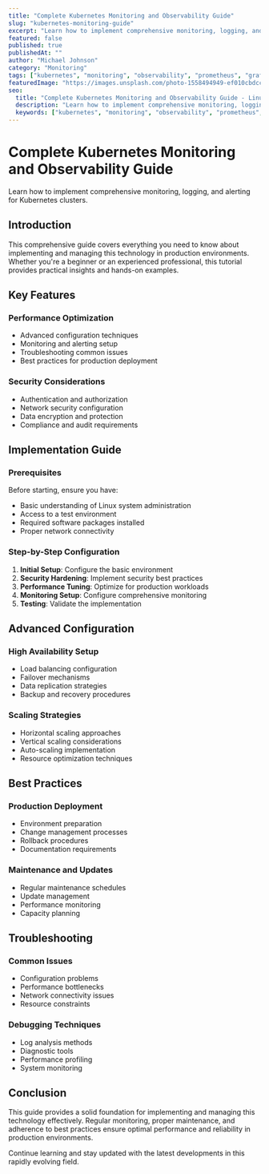 ```yaml
---
title: "Complete Kubernetes Monitoring and Observability Guide"
slug: "kubernetes-monitoring-guide"
excerpt: "Learn how to implement comprehensive monitoring, logging, and alerting for Kubernetes clusters."
featured: false
published: true
publishedAt: ""
author: "Michael Johnson"
category: "Monitoring"
tags: ["kubernetes", "monitoring", "observability", "prometheus", "grafana"]
featuredImage: "https://images.unsplash.com/photo-1558494949-ef010cbdcc31?w=800&h=400&fit=crop&crop=center"
seo:
  title: "Complete Kubernetes Monitoring and Observability Guide - LinuxID Tutorial"
  description: "Learn how to implement comprehensive monitoring, logging, and alerting for Kubernetes clusters."
  keywords: ["kubernetes", "monitoring", "observability", "prometheus", "grafana"]
---
```


# Complete Kubernetes Monitoring and Observability Guide

Learn how to implement comprehensive monitoring, logging, and alerting for Kubernetes clusters.

## Introduction

This comprehensive guide covers everything you need to know about implementing and managing this technology in production environments. Whether you're a beginner or an experienced professional, this tutorial provides practical insights and hands-on examples.

## Key Features

### Performance Optimization
- Advanced configuration techniques
- Monitoring and alerting setup
- Troubleshooting common issues
- Best practices for production deployment

### Security Considerations
- Authentication and authorization
- Network security configuration
- Data encryption and protection
- Compliance and audit requirements

## Implementation Guide

### Prerequisites
Before starting, ensure you have:
- Basic understanding of Linux system administration
- Access to a test environment
- Required software packages installed
- Proper network connectivity

### Step-by-Step Configuration
1. **Initial Setup**: Configure the basic environment
2. **Security Hardening**: Implement security best practices
3. **Performance Tuning**: Optimize for production workloads
4. **Monitoring Setup**: Configure comprehensive monitoring
5. **Testing**: Validate the implementation

## Advanced Configuration

### High Availability Setup
- Load balancing configuration
- Failover mechanisms
- Data replication strategies
- Backup and recovery procedures

### Scaling Strategies
- Horizontal scaling approaches
- Vertical scaling considerations
- Auto-scaling implementation
- Resource optimization techniques

## Best Practices

### Production Deployment
- Environment preparation
- Change management processes
- Rollback procedures
- Documentation requirements

### Maintenance and Updates
- Regular maintenance schedules
- Update management
- Performance monitoring
- Capacity planning

## Troubleshooting

### Common Issues
- Configuration problems
- Performance bottlenecks
- Network connectivity issues
- Resource constraints

### Debugging Techniques
- Log analysis methods
- Diagnostic tools
- Performance profiling
- System monitoring

## Conclusion

This guide provides a solid foundation for implementing and managing this technology effectively. Regular monitoring, proper maintenance, and adherence to best practices ensure optimal performance and reliability in production environments.

Continue learning and stay updated with the latest developments in this rapidly evolving field.

